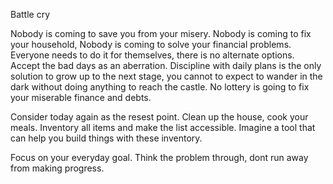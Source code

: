 Battle cry

Nobody is coming to save you from your misery.
Nobody is coming to fix your household,
Nobody is coming to solve your financial problems.
Everyone needs to do it for themselves, there is no alternate options.
Accept the bad days as an aberration. 
Discipline with daily plans is the only solution to grow up to the next stage, you cannot to expect to wander in the dark without doing anything to reach the castle.
No lottery is going to fix your miserable finance and debts. 

Consider today again as the resest point. Clean up the house, cook your meals. Inventory all items and make the list accessible. 
Imagine a tool that can help you build things with these inventory. 

Focus on your everyday goal. Think the problem through, dont run away from making progress.